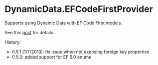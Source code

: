 DynamicData.EFCodeFirstProvider
=======================================================================

Supports using Dynamic Data with EF Code First models.

See this [post](http://blog.davidebbo.com/2011/01/using-dynamic-data-with-ef-code-first.html) for details.

History:

- 0.5.1 (1/7/2013): fix issue when not exposing foreign key properties
- 0.5.0: added support for EF 5.0 enums
